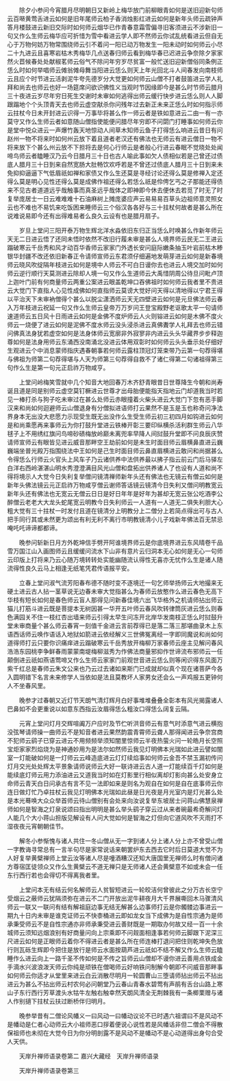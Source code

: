 <!-- { "loadSidebar": true } -->
　　除夕小参问今宵腊月尽明朝日又新岭上梅华放门前柳眼青如何是送旧迎新句师云百啭黄莺舌进云如何是旧年尾师云柏子香消烛影红进云如何是新年头师云疏钟声答月楼鼓进云新旧交际时如何师云烟华已作青春意霜雪偏寻旧客须进云不涉新旧一句又作么生师云梅华应可折惜为雪中看进云学人即不然师云你试乱统看进云但自无心于万物何妨万物常围绕师云引不着问一阳已动万物发生一阳未动时如何师云小尽二十九进云且喜寒岩枯木秀梅华几点送春归师云看到梅华春已迟进云争奈除夕家家然火苣候春处处献椒茗师云俗气不除问年穷岁尽贫富一般忙送旧迎新僧俗同条例正恁么时如何举唱师云傩翁傩母舞当阳进云恁么则天上年光回北斗人间春发向南枝师云且应个时节进云活剥泥牛夸先德岁分大觉更如何师云山僧不打者鼓笛进云学人礼拜和尚去也师云也好一场筵席问欲识佛性义当观时节因缘即今是甚么时节师云腊月三十夜进云岁尽年穷日死生交谢时未审如何逃得出师云缓行快步进云恁么则人人脚跟蹋地个个头顶青天去也师云虚空猒杀你问残年过去新正未来正恁么时如何指示师云拄杖今日未开封进云识得一万事毕将甚么作一师云者是铁如意进云二由一有一亦莫守又作么生师云者如意随山僧指使能便问腊尽年穷即不问閟门打睡事如何师云你是堂中悦众进云一声爆竹轰天地惊动人间草木知师云鱼子打得恁么响进云昔日有问赵州一物不将来时如何州云放下着且道者老汉还有佛法也无师云有进云僧日一物不将来放下个甚么州云放不下担将去是何心行师云是者般心行进云春眠不觉晓处处闻啼鸟师云者瞌睡汉乃云今日腊月三十日也古人喻此事如欠人债相似若是己曾还过债底人腊月三十日到来自然宽肠大肚畅饮欢呼若是不曾还过债底人腊月三十日到来未免抑抑逼逼下气低眉祇如禅和家债又作么生还莫是寻经讨论还得么莫是修禅入定还得么莫是明心见性还得么莫是成佛作祖还得么若恁么祇是伶俜乞丐之子那能还得债来不见古者道道远乎哉触事而真圣远乎哉体之即神即今休去便休去若觅了时无了时复举庞居士一日云难难难十石油麻树上摊庞婆应声云易易易百草头边祖师意灵照女云也不难也不易饥来吃饭困来睡师云三个俗汉各各好与三十拄杖何故者是甚么所在说难说易即今还有出得难易者么良久云设有也是腊月扇子。

　　岁旦上堂问三阳开泰万物生辉北洋水淼依旧东归正当恁么时唤甚么作新年师云天无二日进云悟了还同未悟时依然不改旧行履未审是甚么人境界师云民无二王进云蹋破寒云千岳秀和风才动百华香师云家家门外透长安问庭际嫩条抽玉叶岩前枯木糁银华封疆不改还依旧新春正令请师宣师云东君须仔细遍地发萌芽进云如何是新春境师云晓风吹绽隔年枝进云如何是境中人师云不可白日谩你去也进云人境交加时如何师云逆行顺行天莫测进云除却人境一句又作么生道师云大禹惜阴周公待旦问毗卢顶上迦叶门前有何商量师云两重公案进云眼盖乾坤口吞佛祖时如何师云我者里不贵进云大觉门下直指人心见性成佛如何直指师云莫谤大觉好问天得以清地得以宁君王得以平治天下未审衲僧得个甚么以脱尘潇洒师云天无四壁进云如何是元旦佛法师云春入万年枝进云祝延一句又作么生师云皇帝万万岁问王登宝殿野老讴歌太平一句请师速道师云五日风十日雨进云如何是金佛不度炉师云人火则镕进云如何是木佛不度火师云一烧便了进云如何是泥佛不度水师云没头浸杀进云真佛聻学人礼拜去也师云错问佛真法身犹若虚空如何是法身体师云宽廓非外寂寥非内进云头头华藏界步步释迦尊如何是法身用师云东涌西没南涌北没进云体用双彰时如何师云头头垂示处仔细好生观进云个中消息蒙师指庆遇春朝事若何师云露柱顶冠灯笼束带乃云第一句荐得堪与佛祖为师第二句荐得堪与人天为师第三句荐得自救不了诸仁得第二句诸祖得第三句作么生是第一句元正启祚万物咸亨。

　　上堂问岭梅笑雪就中几个知音大地回春万木齐舒青眼昔日世尊降生今朝和尚寿诞且道是同是别师云虚空莫钉橛进云世尊才出母胎便能指天指地云门却道我当时若见一棒打杀与狗子吃未审过在甚么处师云赤眼撞着火柴头进云大觉门下忽有恶手脚汉来和尚如何迴避师云山僧退身有分僧拟进语师打云果然不是玉是玉也称奇问净法界身本无出没大悲愿力示现受生既无出没作么生受生师云初三初四月如钩进云如何是和尚乘愿再来事师云为你打鼓升堂进云铁棒开彰三要印纵横杀活利群生师云八华毬子上不用绣红旗问鸟啼砂碛梅放岭巅未离兜率早降人间挝鼓升堂即不问良辰庆赞请师宣师云有眼皆见进云威音那畔空王劫前如何是未生时面目师云眉横鼻直进云巍巍端坐普光殿万指围绕法中王如何是己生时面目师云鼻直眉横进云敢问和尚据甚么令得恁么行师云火官头上风车子乃云诸供养中法供养最以拂子指云前云门后马驿左白洋右西岭湛湛山明水秀澄澄满目风光山僧和盘拓出供养诸人了也设有人道和尚不得将境示人大觉今日失利复举僧问镜清禅师新年头还有佛法也无镜云有僧云如何是新年头佛法镜云元正启祚万物咸亨僧云谢师答话镜云镜清今日失利又僧问明教宽云新年头还有佛法也无宽云无僧云日日是好日年年是好年为甚却无宽云张公吃酒李公醉僧云老老大大龙头蛇尾宽云明教今日失利师云一人道有一人道无二俱失利胆大心粗大觉有三十拄杖一时发付且道在镜清分上明教分上二僧分上若简点得出可与古人把手同行其或未然更为颂出有利无利不离行市明教镜清小儿子戏新年佛法百无禁忌唵吒吒谛谛都都谛。

　　晚参问斩新日月方外乾坤信手劈开阿谁境界师云是你底境界进云东风晴卷千品雪万国江山入画图师云且缓缓问流水下山非有意片云归洞本无心如何是无心一句师云印版上打将来乃云心随万境转转处实能幽随流认得性无喜亦无忧作么生是诸人随流得性良久云马上相逢无纸笔凭君传语报平安。

　　立春上堂问淑气流芳阳春布德不随时变不逐境迁一句乞师举扬师云大地撮来无硬土进云古人拈一茎草说无边春未审大觉指甚么为春师云放憨作么进云春色无高下华枝有短长如何是春色师云盲人那得见问新春佳境六出飞华格外之机请师拈出师云猫儿打筋斗进云既是菩提本无树因甚一华开五叶师云春风吹转律筒灰进云恁么则春色满园关不住一枝红杏出墙来师云引得太早生问冻开北岸华发南枝正恁么时挝鼓升堂未审商量个甚么师云春宵一刻值千金进云言前荐得已是落二落三那堪曲录木上东语西话师云唤作语话入地狱如箭进云依经解义三世佛冤离经一字即同魔说和尚如何道得师打云只要你识痛痒进云蹋破寒云千岳秀放开梅柳万家春师云座主见解问春风浩浩东园桃李争鲜春雨蒙蒙南堤梅柳滋秀为作佛法商量邪抑作世谛流布邪师云一任颠倒进云祇如燕语莺啼又作么生师云家家门前观世音进云恁么则等闲识得东风面万紫千红总是春师云朱文公来也乃云过去诸如来斯门已成就却似真个现在诸菩萨今各入圆明错下名言未来修学人当依如是法且莫教坏人家男女还会么一声鸡报五更钟何人不坐春风里。

　　晚参才过春朝又近灯节天朗气清灯辉月白好事堆堆叠叠全彰本有风光揭露诸人巴鼻如不会更重说以如意东西指云汝眉得恁么粗汝口得恁么阔复云隔。

　　元宵上堂问灯月交辉喧阗万户应时及节伫听洪音师云有意气时添意气进云横抱没弦琴请师操一曲师云不是知音者进云果然韵震青霄师云聋人那得闻进云争奈宫商不犯师云鹞子已穿云进云不用频频举须知闇里惊师云半夜热萤火问一轮皓月长空照宝炬家家烈焰烧为是神通妙用为是法尔如然师云我见灯明佛本光瑞如此进云譬如闇室一灯能破如何是一灯师云云峰造底进云灯灯续焰事如何师云金吾不禁玉漏初传问灯月交光处处辉太平景象请师说师云大好一联诗进云古人道一灯能续百千灯如何是能续底灯师云用力添油进云又道我当时如在灯影里行相似离却灯影向甚么处安身立命师云青天白日问承古有言不见一法即如来是则名为观自在如何是自在底事师云你连日做灯忙乃卓拄杖云我见灯明佛本光瑞如此昼是日光夜是月光室内是灯光甚么处是本光蓦唤大众众举首师云待山僧别有会处来向汝说复举东坡居士问蒋山佛慧泉禅师如何是智海之灯泉说颂曰指出明明是甚么举头鹞子穿云过从来者碗最希奇解问灯人能几个大小蒋山担版见解设有人问大觉如何是智海之灯但向它道风吹不灭雨打不湿夜夜元宵朝朝佳节。

　　解冬小参惭愧与诸人共住一冬山僧从无一字到诸人分上诸人分上亦不曾受山僧一字教诲寻常总有一言半句尽是家常说话来朝罢炉东去西去它时后日莫道大觉不为人好复举黄檗禅师上堂云汝等诸人尽是噇酒糟汉还知大唐国里无禅师么时有僧问诸方尊宿匡徒领众又作么生黄檗云不道无禅只是无师诸人还会黄檗意不如或未会一任东行西行若也会得切不得离我者里。

　　上堂问本无有结云何名解师云人贫智短进云一轮皎洁何曾彼此之分万古长空宁受烟云之蔽师云犹隔须弥在进云不二门开放出泥牛耕夜月大千界展嘶回木马骤清风师云一联又一联问有结有解祖庭边事无结无解甚么边事师打云是你髑髅边事进云一期九十日内未审是谁克证师云不快桼桶进云即如龙女当下成佛为是自性宗通为是师承秉受师云不是自性宗通亦非师承秉受进云善财既是一期取办何故又经一百一十余城师云须知远烟浪别有好商量问向上宗乘即不问觌面相逢事若何师云脚跟下泥深三尺进云如何是正眼师云着你不得进云者是甚么所在师连棒打退问把住则乾坤失色放行则瓦砾生辉即今把住是放行是师云水面按葫芦进云祇如不结不解又作么生师云瞌睡作么进云向上一路千圣不传如何是不传之旨师云山僧却不谩你进云善用点铁成金手滴水兴波浪泼天师云你纯是顽铁在僧喝师云好响铁问制解今朝即不问威音那畔事如何师云你适才从堂里来进云白云消散尽明月一轮圆曹山三堕请师拈出师云不拈出进云为甚么不拈出师云村农何必问朝堂乃云春山青春水碧莺有声鹃有舌台山路上寒山子东行西行芳草渡头水牯牛左触右触幸然天朗风清全无荆棘我有一条楖栗赠与诸人作别擿下拄杖云扶过断桥伴归明月。

　　晚参举昔有二僧论风幡义一曰风动一曰幡动议论不已时遇六祖谓曰不是风动不是幡动是仁者心动师云大小祖师恶口拶着便说心说性若是风幡话非但二僧会不得散保祖师也未彻在大觉今日为你分明剖露不是风动不是幡动不是心动道得出身句合受人天供。

　　天岸升禅师语录卷第二
嘉兴大藏经　天岸升禅师语录


　　天岸升禅师语录卷第三

